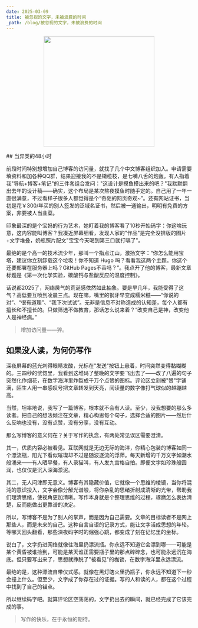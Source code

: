 ```yaml
---
date: 2025-03-09
title: 被忽视的文字，未被浪费的时间
_path: /blog/被忽视的文字，未被浪费的时间
---
```

<figure class="half"  align="center">
<img src = "https://img.beyondxin.top/2025/202503091906215.png" width=300>
</figure>
## 当异类的48小时

前段时间特别想增加自己博客的访问量，就找了几个中文博客组织加入。申请需要填资料和加各种QQ群，结果迎接我的不是橄榄枝，是七嘴八舌的炮轰。有人指着我"导航+博客+笔记"的三件套组合发问："这设计是摸鱼摸出来的吧？"我默默翻出去年的设计稿——确实，这个布局是某次熬夜摸鱼时随手定的。自己用了一年一直很满意，不过看样子很多人都觉得是个“奇葩的网页奇观~”。还有网站证书，当初是花￥300/年买的别人签发的泛域名证书，然后被一通输出，明明有免费的方案，非要被人当韭菜。

印象最深的是个宝妈的行为艺术，她盯着我的博客看了10秒开始码字：你这啥玩意，这内容能叫博客？我凑近屏幕细看，发现人家的"作品"是完全没排版的图片+文字堆叠，奶瓶照片配文"宝宝今天喝到第三口就打嗝了"。

最绝的是个高一的技术流少年，那叫一个指点江山，激扬文字：“你怎么能用宝塔，建议你立刻卸载这个垃圾！你不知道 Hugo 吗？看看我这两个主题。你这个还要部署在服务器上吗？GitHub Pages不香吗？”。我点开了他的博客，最新文章标题是《第一次化学实验，碳酸钙与盐酸反应的温度控制》。

话说都2025了，网络戾气的荒诞感依然如此抽象。要是早几年，我能受得了这气？高低要互喷到凌晨三点。现在嘛，嘴里的钢牙早变成糯米糍——“你说的对”、“很有道理”、“我下次试试”。无非是信息不对称造成的认知差，每个人都有擅长和不擅长的。只做筛选不做教育，那话怎么说来着？“改变自己是神，改变他人是神经病。”

>增加访问量——猝。

## 如果没人读，为何仍写作

深夜屏幕的蓝光刺得眼睛发酸，光标在"发送"按钮上悬着，时间突然变得黏糊糊的。三四秒的恍惚里，我看到这堆码了整晚的文字要飞出去了——改了八遍的句子突然化作烟花，在数字海洋里炸裂成千万个点赞的图标。评论区立刻被"赞"字铺满，陌生人用一串感叹号把文章转发到天亮，阅读量的数字像打气球似的越蹦越高。 

当然，坦率地说，我写了一篇博客，根本就不会有人读。至少，没我想要的那么多读者。把自己的想法倾注在文章，精心构思每个句子，选择合适的图片——然后什么反响也没有，没有点赞，没有分享，没有互动。

那么写博客的意义何在？关于写作的执念，有两处常见误区需要澄清。

其一，优质内容必被看见。互联网就是无边无际的海洋，你精心包装的博客如同一个漂流瓶，阳光下看似璀璨却不过是随波逐流的浮萍。每天新增的千万文字如潮水般涌来——有人晒早餐，有人录猫叫，有人发九宫格自拍。即便文字如珍珠般圆润，也仅仅是沉入深海淤泥。

其二，无人问津即无意义。博客有其隐藏价值，它就像一个思维的棱镜，当你将混沌的意识投入，文字会像分解光谱般，将你杂乱的思绪折射成清晰的光带，帮助我们理清思绪，使视角更加清晰。写作本身就是个整理思维的过程，琢磨怎么表达清楚，反而能做出更靠谱的决定。

所以，写博客不是为了别人的掌声，而是因为自己需要。文章的目标读者不是网上那些人，而是未来的自己。这种自言自语的记录方式，能让文字活成思想的年轮。等哪天回头翻看，那些深夜码字时的倔强心跳，都变成了刻在记忆里的坐标。

说白了，文字扔进网络就像往海里扔漂流瓶。你永远不知道它会漂到哪——可能是某个黄昏被谁捡到，可能是某天谁正需要瓶子里的那点碎碎念，也可能永远沉在海底。但只要写出来了，思想就挣脱了"被看见"的枷锁，在数字海洋里永远漂流。

最绝的是，这种漂流自带仪式感。就像在黑灯瞎火里扔瓶子，你永远不知道下一秒会撞上什么。但至少，文字成了你存在过的证据。写的人和读的人，都在这个过程中找到了自己的锚点。

所以继续码字吧。就算评论区空荡荡的，文字扔出去的瞬间，就已经完成了它该完成的事。 

> 写作的快乐，在于永恒的期待。


